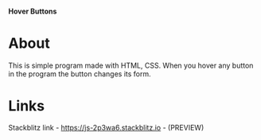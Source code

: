 #### Hover Buttons
# About
This is  simple program made with HTML, CSS. 
When you hover any button in the program the button changes its form.
# Links
Stackblitz link - https://js-2p3wa6.stackblitz.io - (PREVIEW)
